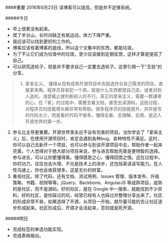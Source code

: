 ####重要 2016年6月23日
读博客可以提高，但是并不足够系统。

#####今日
+ 早上很累没有起来。
+ 爬了羊台山，长时间缺乏有氧运动，体力下降严重。
+ 我应该可以找到更好的工作的。
+ 博客应该有着博客的底线，所以这个文集中的东西，都是垃圾。
+ 为了不让它们成为垃圾中的垃圾，至少应该做到定期反馈，这样才算是提高了自己。
+ 可以研究造轮子，但是并不要求自己一定要去造轮子。这里引用一下“玉伯”的分享。

> 1.  拿来主义。 懂得从现有成熟开源项目中去挑选符合自己需求的项目，直接拿来用。程序员容易犯一个病，就是什么东西都想自己造，或者对别人造的，浅尝辄止就判断别人的不行。真正的拿来主义，需要一颗谦卑的心。在「拿」的过程中，需要去看文档，甚至去读源码，这些过程，对程序员的技能增长都非常有帮助。很多程序员的技能提升，并非是写的代码太少，而是看的代码不够多。懂得去看、去理解、去用，是迈入开源世界的第一步。
2.  参与比主导更重要。开源世界里永远不会有完美的项目。当你学会了「拿来主义」后，在使用开源项目时，肯定会遇到各种bug、各种特性不满足。这时，你可以自己去新开一个项目，也可以参与到该开源项目中去，帮助作者一起来完善。个人觉得对于绝大部分项目来说，参与进去帮助完善是更明智的选择。参与进去，可以让你更懂得美，懂得感恩之心，懂得回馈之情。这在过程中，你的功力，往往也会大增。不光是技术上的进步，还包括英语读写能力。在人性沟通上，你也会收获很多，这是无价的财富。
3.  重视社区。除了代码，还有文档、测试用例、Issues 管理、版本发布、升级策略、书籍、视频等等。jQuery、Backbone、AngularJS 等成熟项目，成熟的是社区，而不是源码。好的社区，是在 Google 中一搜索，就能找到不少资料。好的社区，是你踩过的坑，经常已经有人也踩过并整理分享出来了。社区的形成非常不易，如果选择了开源，从项目一开始，就尽量可能的去让社区逐步形成起来。社区形成后，开源才会活起来，否则就是死开源。

#####明日
+ 完成标签的单选功能实现。
+ 完成表格输出。